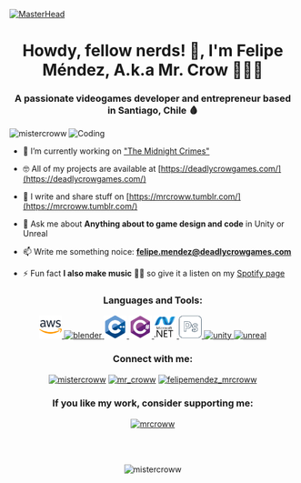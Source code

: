 [![MasterHead](https://pbs.twimg.com/profile_banners/1368425958055833600/1694665594/1500x500)](https://deadlycrowgames.itch.io/)
<h1 align="center">Howdy, fellow nerds! 👋, I'm Felipe Méndez, A.k.a Mr. Crow 🦇🦇🦇</h1>
<h3 align="center">A passionate videogames developer and entrepreneur based in Santiago, Chile 🩸</h3>
<img align="right" alt="Coding" width="400" src="https://mir-s3-cdn-cf.behance.net/project_modules/hd/06f21a161921919.63cd7887d0a70.gif">

<p align="left"> <img src="https://komarev.com/ghpvc/?username=mistercroww&label=Profile%20views&color=0e75b6&style=flat" alt="mistercroww" /> </p>

- 🔭 I’m currently working on ["The Midnight Crimes"](https://themidnightcrimes.deadlycrowgames.com/)

- 🤓 All of my projects are available at [https://deadlycrowgames.com/](https://deadlycrowgames.com/)

- 📝 I write and share stuff on [https://mrcroww.tumblr.com/](https://mrcroww.tumblr.com/)

- 💬 Ask me about **Anything about to game design and code** in Unity or Unreal

- 📫 Write me something noice: **felipe.mendez@deadlycrowgames.com**

- ⚡ Fun fact **I also make music** 🎵🎵 so give it a listen on my [Spotify page](https://open.spotify.com/intl-es/artist/0CnC4T2SYl8wNGBKLYgJMl?si=bNJUdjQqTNKQrf2vpRrFBg)

<h3 align="center">Languages and Tools:</h3>
<p align="center"> <a href="https://aws.amazon.com" target="_blank" rel="noreferrer"> <img src="https://raw.githubusercontent.com/devicons/devicon/master/icons/amazonwebservices/amazonwebservices-original-wordmark.svg" alt="aws" width="40" height="40"/> </a> <a href="https://www.blender.org/" target="_blank" rel="noreferrer"> <img src="https://download.blender.org/branding/community/blender_community_badge_white.svg" alt="blender" width="40" height="40"/> </a> <a href="https://www.w3schools.com/cpp/" target="_blank" rel="noreferrer"> <img src="https://raw.githubusercontent.com/devicons/devicon/master/icons/cplusplus/cplusplus-original.svg" alt="cplusplus" width="40" height="40"/> </a> <a href="https://www.w3schools.com/cs/" target="_blank" rel="noreferrer"> <img src="https://raw.githubusercontent.com/devicons/devicon/master/icons/csharp/csharp-original.svg" alt="csharp" width="40" height="40"/> </a> <a href="https://dotnet.microsoft.com/" target="_blank" rel="noreferrer"> <img src="https://raw.githubusercontent.com/devicons/devicon/master/icons/dot-net/dot-net-original-wordmark.svg" alt="dotnet" width="40" height="40"/> </a> <a href="https://www.photoshop.com/en" target="_blank" rel="noreferrer"> <img src="https://raw.githubusercontent.com/devicons/devicon/master/icons/photoshop/photoshop-line.svg" alt="photoshop" width="40" height="40"/> </a> <a href="https://unity.com/" target="_blank" rel="noreferrer"> <img src="https://www.vectorlogo.zone/logos/unity3d/unity3d-icon.svg" alt="unity" width="40" height="40"/> </a> <a href="https://unrealengine.com/" target="_blank" rel="noreferrer"> <img src="https://raw.githubusercontent.com/kenangundogan/fontisto/036b7eca71aab1bef8e6a0518f7329f13ed62f6b/icons/svg/brand/unreal-engine.svg" alt="unreal" width="40" height="40"/> </a> </p>

<h3 align="center">Connect with me:</h3>
<p align="center">
<a href="https://twitter.com/mistercroww" target="blank"><img align="center" src="https://raw.githubusercontent.com/rahuldkjain/github-profile-readme-generator/master/src/images/icons/Social/twitter.svg" alt="mistercroww" height="30" width="40" /></a>
<a href="https://instagram.com/mr_croww" target="blank"><img align="center" src="https://raw.githubusercontent.com/rahuldkjain/github-profile-readme-generator/master/src/images/icons/Social/instagram.svg" alt="mr_croww" height="30" width="40" /></a>
<a href="https://www.youtube.com/c/felipemendez_mrcroww" target="blank"><img align="center" src="https://raw.githubusercontent.com/rahuldkjain/github-profile-readme-generator/master/src/images/icons/Social/youtube.svg" alt="felipemendez_mrcroww" height="30" width="40" /></a>
</p>

<h3 align="center">If you like my work, consider supporting me:</h3>
<p align="center"><a href="https://ko-fi.com/mrcroww"> <img align="center" src="https://cdn.ko-fi.com/cdn/kofi3.png?v=3" height="50" width="210" alt="mrcroww" /></a></p><br><br>

<p align="center"><img align="center" src="https://github-readme-stats.vercel.app/api/top-langs?username=mistercroww&show_icons=true&locale=en&layout=compact" alt="mistercroww" /></p>

